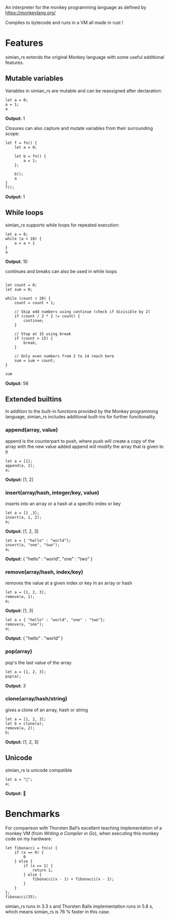 
An interpreter for the monkey programming language as defined by https://monkeylang.org/

Compiles to bytecode and runs in a VM all made in rust !

# Features

simian_rs extends the original Monkey language with some useful additional features.

## Mutable variables

Variables in simian_rs are mutable and can be reassigned after declaration:

```monkey
let a = 0;
a = 1;
a
```

**Output:** 1

Closures can also capture and mutate variables from their surrounding scope:

```monkey
let f = fn() {
    let a = 0;

    let b = fn() {
        a = 1;
    };

    b();
    a
}
f();
```

**Output:** 1

## While loops

simian_rs supports while loops for repeated execution:

```monkey
let a = 0;
while (a < 10) {
    a = a + 1
}
a
```

**Output:** 10

continues and breaks can also be used in while loops

```monkey

let count = 0;
let sum = 0;

while (count < 20) {
    count = count + 1;

    // Skip odd numbers using continue (check if divisible by 2)
    if (count / 2 * 2 != count) {
        continue;
    }

    // Stop at 15 using break
    if (count > 15) {
        break;
    }

    // Only even numbers from 2 to 14 reach here
    sum = sum + count;
}

sum
```

**Output:** 56

## Extended builtins

In addition to the built-in functions provided by the Monkey programming language, simian_rs includes additional built-ins for further functionality.

### append(array, value)

append is the counterpart to push, where push will create a copy of the array with the new value added append will modify the array that is given to it

```monkey
let a = [1];
append(a, 2);
a;
```

**Output:** [1, 2]

### insert(array/hash, integer/key, value)

inserts into an array or a hash at a specific index or key

```monkey
let a = [1 ,3]; 
insert(a, 1, 2); 
a;
```

**Output:** [1, 2, 3]


```monkey
let a = { "hello" : "world"}; 
insert(a, "one", "two"); 
a;
```

**Output:** { "hello" : "world", "one" : "two" }

### remove(array/hash, index/key)

removes the value at a given index or key in an array or hash

```monkey
let a = [1, 2, 3];
remove(a, 1);
a;
```

**Output:** [1, 3]

```monkey
let a = { "hello" : "world", "one" : "two"};
remove(a, "one");
a;
```

**Output:** { "hello" : "world" }

### pop(array)

pop's the last value of the array

```monkey
let a = [1, 2, 3];
pop(a);
```

**Output:** 3

### clone(array/hash/string)

gives a clone of an array, hash or string

```monkey
let a = [1, 2, 3];
let b = clone(a);
remove(a, 2);
b;
```

**Output:** [1, 2, 3]

## Unicode
simian_rs is unicode compatible

```monkey
let a = "🐒";
a;
```

**Output:** 🐒

# Benchmarks

For comparison with Thorsten Ball’s excellent teaching implementation of a monkey VM (from _Writing a Compiler in Go_), when executing this monkey code on my hardware:

```monkey
let fibonacci = fn(x) {
    if (x == 0) {
        0
    } else {
        if (x == 1) {
            return 1;
        } else {
            fibonacci(x - 1) + fibonacci(x - 2);
        }
    }
};
fibonacci(35);
```

simian_rs runs in 3.3 s and Thorsten Balls implementation runs in 5.8 s, which means simian_rs is 76 % faster in this case.

